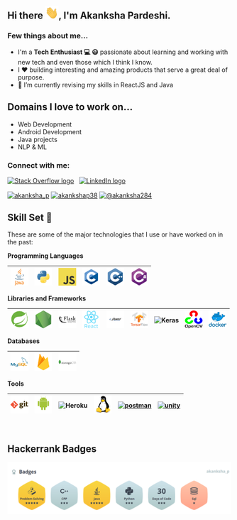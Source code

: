 
## Hi there <img src="https://raw.githubusercontent.com/ABSphreak/ABSphreak/master/gifs/Hi.gif" width="30px">, I'm Akanksha Pardeshi.
 
### Few things about me...
 * I'm a **Tech Enthusiast 💻 😃** passionate about learning and working with new tech and even those which I think I know.
 * I ❤ building interesting and amazing products that serve a great deal of purpose.
 * 🌱 I’m currently revising my skills in ReactJS and Java

## Domains I love to work on...
* Web Development
* Android Development
* Java projects
* NLP & ML

<h3 align="left">Connect with me:</h3>

[<img src="https://img.shields.io/badge/Stack%20Overflow-282C34?logo=stackoverflow&logoColor=FE7A16" alt="Stack Overflow logo" title="Stack Overflow" height="25"/>](https://stackoverflow.com/users/akanksha_p)
&nbsp;
[<img src="https://img.shields.io/badge/LinkedIn-282C34?logo=linkedin&logoColor=0077B5" alt="LinkedIn logo" title="LinkedIn" height="25" />](https://linkedin.com/in/akanksha-pardeshi-7a243115a)

<p align="left">
<a href="https://www.hackerrank.com/akanksha_p" target="blank"><img align="center" src="https://raw.githubusercontent.com/rahuldkjain/github-profile-readme-generator/master/src/images/icons/Social/hackerrank.svg" alt="akanksha_p" height="30" width="40" /></a>
<a href="https://www.leetcode.com/akankshap38" target="blank"><img align="center" src="https://raw.githubusercontent.com/rahuldkjain/github-profile-readme-generator/master/src/images/icons/Social/leet-code.svg" alt="akankshap38" height="30" width="40" /></a>
<a href="https://www.hackerearth.com/@akanksha284" target="blank"><img align="center" src="https://raw.githubusercontent.com/rahuldkjain/github-profile-readme-generator/master/src/images/icons/Social/hackerearth.svg" alt="@akanksha284" height="30" width="40" /></a>
</p>

## Skill Set :muscle:

These are some of the major technologies that I use or have worked on in the past:

**Programming Languages**

<img title="Java" alt="Java" width="40px" src="https://raw.githubusercontent.com/github/explore/master/topics/java/java.png"/>|<img title="Python" alt="Python" width="40px" src="https://raw.githubusercontent.com/github/explore/master/topics/python/python.png" />|<img alt="JS" title="JavaScript" width="40px" src="https://raw.githubusercontent.com/github/explore/master/topics/javascript/javascript.png">|<img title="C" alt="C" width="40px" src="https://raw.githubusercontent.com/github/explore/master/topics/c/c.png">|<img title="C++" alt="C++" width="40px" src="https://raw.githubusercontent.com/github/explore/master/topics/cpp/cpp.png"/>|<a href="https://www.w3schools.com/cs/" target="_blank" rel="noreferrer"> <img src="https://raw.githubusercontent.com/devicons/devicon/master/icons/csharp/csharp-original.svg" alt="csharp" width="40" height="40"/> </a> 
|--|--|--|--|--|--|

**Libraries and Frameworks**

<img title="SpringBoot" alt="Spring" width="40px" src="https://raw.githubusercontent.com/github/explore/master/topics/spring/spring.png"/>|<img title="Node Js" alt="Node Js" width="40px" src="https://raw.githubusercontent.com/github/explore/80688e429a7d4ef2fca1e82350fe8e3517d3494d/topics/nodejs/nodejs.png"/>|<img title="Flask" alt="Flask" width="40px" src="https://raw.githubusercontent.com/github/explore/master/topics/flask/flask.png">|<a href="https://reactjs.org/" target="_blank" rel="noreferrer"> <img src="https://raw.githubusercontent.com/devicons/devicon/master/icons/react/react-original-wordmark.svg" alt="react" width="40" height="40"/> </a>|<img title="jQuery" alt="jQuery" width="40px" src="https://raw.githubusercontent.com/github/explore/master/topics/jquery/jquery.png">|<img title="TensorFlow" alt="TensorFlow" width="40px" src="https://raw.githubusercontent.com/github/explore/master/topics/tensorflow/tensorflow.png">|<img title="Keras" alt="Keras" width="40px" src="https://upload.wikimedia.org/wikipedia/commons/thumb/a/ae/Keras_logo.svg/240px-Keras_logo.svg.png">|<img title="OpenCV" alt="OpenCV" width="40px" src="https://raw.githubusercontent.com/github/explore/master/topics/opencv/opencv.png">|<img title="Docker" alt="Docker" width="40px" src="https://raw.githubusercontent.com/github/explore/master/topics/docker/docker.png">
|--|--|--|--|--|--|--|--|--|

**Databases**

<a href="https://www.mysql.com/" target="_blank" rel="noreferrer"> <img src="https://raw.githubusercontent.com/devicons/devicon/master/icons/mysql/mysql-original-wordmark.svg" alt="mysql" width="40" height="40"/> </a>|<img title="Firebase" alt="Firebase" width="40px" src="https://raw.githubusercontent.com/github/explore/main/topics/firebase/firebase.png">|<img title="MongoDB" alt="MongoDB" width="40px" src="https://raw.githubusercontent.com/github/explore/master/topics/mongodb/mongodb.png"><br>
|--|--|--|

**Tools**

<img title="git" alt="git" width="40px" src="https://raw.githubusercontent.com/github/explore/master/topics/git/git.png">|<a href="https://developer.android.com" target="_blank" rel="noreferrer"> <img src="https://raw.githubusercontent.com/devicons/devicon/master/icons/android/android-original-wordmark.svg" alt="android" width="40" height="40"/> </a>|<img title="Heroku" alt="Heroku" width="40px" src="https://img.icons8.com/color/48/000000/heroku.png">|<a href="https://www.linux.org/" target="_blank" rel="noreferrer"> <img src="https://raw.githubusercontent.com/devicons/devicon/master/icons/linux/linux-original.svg" alt="linux" width="40" height="40"/> </a> |<a href="https://postman.com" target="_blank" rel="noreferrer"> <img src="https://www.vectorlogo.zone/logos/getpostman/getpostman-icon.svg" alt="postman" width="40" height="40"/> </a>|<a href="https://unity.com/" target="_blank" rel="noreferrer"> <img src="https://www.vectorlogo.zone/logos/unity3d/unity3d-icon.svg" alt="unity" width="40" height="40"/> </a> 
|--|--|--|--|--|--|
<br>

## Hackerrank Badges
![](https://github.com/akanksha3008/akanksha3008/blob/main/Hackerrank.PNG)

<!---
akanksha3008/akanksha3008 is a ✨ special ✨ repository because its `README.md` (this file) appears on your GitHub profile.
You can click the Preview link to take a look at your changes.
--->
